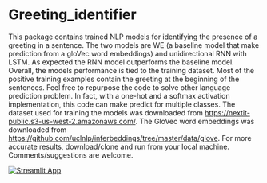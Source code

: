 # Greeting_identifier
This package contains trained NLP models for identifying the presence of a greeting in a sentence. The two models are WE (a baseline model that make prediction from a gloVec word embeddings) and unidirectional RNN with LSTM. As expected the RNN model outperforms the baseline model. Overall, the models performance is tied to the training dataset. Most of the positive training examples contain the greeting at the beginning of the sentences. Feel free to repurpose the code to solve other language prediction problem. In fact, with a one-hot and a softmax activation implementation, this code can make predict for multiple classes. The dataset used for training the models was downloaded from https://nextit-public.s3-us-west-2.amazonaws.com/. The GloVec word embeddings was downloaded from https://github.com/uclnlp/inferbeddings/tree/master/data/glove. For more accurate results, download/clone and run from your local machine. Comments/suggestions are welcome.

[![Streamlit App](https://static.streamlit.io/badges/streamlit_badge_black_white.svg)](https://share.streamlit.io/johumel/greeting_identifier/main/strlt_proj.py)
